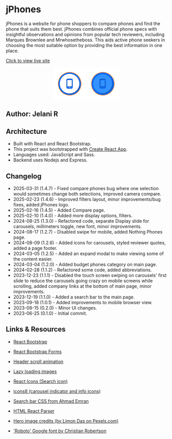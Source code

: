# jPhones

jPhones is a website for phone shoppers to compare phones and find the phone that suits them best. jPhones combines official phone specs with insightful observations and opinions from popular tech reviewers, including Marques Brownlee and Mrwhosetheboss. This aids active phone seekers in choosing the most suitable option by providing the best information in one place.

[Click to view live site](https://jphones.netlify.app)

<center>
<img src='./public/assets/imgs/appIcon/jphones.png' alt='jphones logo' height='100px' width='100px'/>
<img src='./public/assets/imgs/appIcon/jphones-dark.png' alt='jphones dark logo' height='100px' width='100px'/>
</center>

## Author: Jelani R

## Architecture

- Built with React and React Bootstrap.
- This project was bootstrapped with [Create React App](https://github.com/facebook/create-react-app).
- Languages used: JavaScript and Sass.
- Backend uses Nodejs and Express.

## Changelog

- 2025-03-31 (1.4.7) - Fixed compare phones bug where one selection would sometimes change both selections, improved camera compare.
- 2025-02-23 (1.4.6) - Improved filters layout, minor improvements/bug fixes, added jPhones logo.
- 2025-02-16 (1.4.5) - Added Compare page.
- 2025-02-10 (1.4.0) - Added more display options, filters.
- 2024-08-25 (1.3.0) - Refactored code, separate Display slide for carousels, millimeters toggle, new font, minor improvements.
- 2024-08-17 (1.2.7) - Disabled swipe for mobile, added Nothing Phones page.
- 2024-08-09 (1.2.6) - Added icons for carousels, styled reviewer quotes, added a page footer.
- 2024-03-05 (1.2.5) - Added an expand modal to make viewing some of the content easier.
- 2024-03-04 (1.2.0) - Added budget phones category on main page.
- 2024-02-28 (1.1.2) - Refactored some code, added abbreviations.
- 2023-12-23 (1.1.1) - Disabled the touch screen swiping on carousels' first slide to reduce the carousels going crazy on mobile screens while scrolling, added company links at the bottom of main page, minor improvements.
- 2023-12-19 (1.1.0) - Added a search bar to the main page.
- 2023-09-18 (1.0.1) - Added improvements to mobile browser view.
- 2023-08-15 (0.2.0) - Minor UI changes.
- 2023-06-25 (0.1.0) - Initial commit.

## Links & Resources

- [React Bootstrap](https://react-bootstrap.github.io)

- [React Bootstrap Forms](https://react.dev/reference/react-dom/components/input)

- [Header scroll animation](https://css-tricks.com/books/greatest-css-tricks/scroll-animation)

- [Lazy loading images](https://www.npmjs.com/package/react-lazy-load-image-component)

- [React Icons (Search icon)](https://react-icons.github.io/react-icons)

- [icons8 (carousel indicator and info icons)](https://icons8.com)

- [Search bar CSS from Ahmad Emran](https://codepen.io/ahmadbassamemran/pen/rNjMXqg)

- [HTML React Parser](https://www.npmjs.com/package/html-react-parser)

- [Hero image credits (by Limon Das on Pexels.com)](https://www.pexels.com/photo/grey-scale-photo-of-person-holding-smartphone-1100447)

- ['Roboto' Google font by Christian Robertson](https://fonts.google.com/specimen/Roboto?query=Christian+Robertson)
